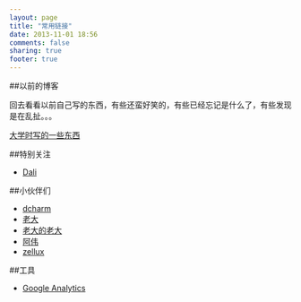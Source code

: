 ```yaml
---
layout: page
title: "常用链接"
date: 2013-11-01 18:56
comments: false
sharing: true
footer: true
---
```


##以前的博客

回去看看以前自己写的东西，有些还蛮好笑的，有些已经忘记是什么了，有些发现是在乱扯。。。

<a href="http://hi.baidu.com/avovkozpikgprur">大学时写的一些东西</a>
	
##特别关注
+ <a href="http://loveli.me">Dali</a>

##小伙伴们
+ <a href="http://www.dcharm.com/">dcharm</a>
+ <a href="http://blog.csdn.net/chenxinl">老大</a>
+ <a href="http://www.yiwusuozhi.com/blog/">老大的老大</a>
+ <a href="http://chinavatar.github.io">阿伟</a>
+ <a href="http://blog.yxwang.me/">zellux</a>

##工具
+ <a href="http://www.google.com/analytics/">Google Analytics</a>